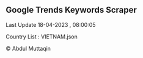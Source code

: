 

## Google Trends Keywords Scraper 
 
Last Update 18-04-2023 , 08:00:05

Country List :
VIETNAM.json



© Abdul Muttaqin 
